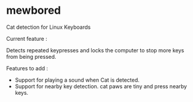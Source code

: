 # mewbored
Cat detection for Linux Keyboards

Current feature : 

Detects repeated keypresses and locks the computer to stop more keys from being pressed. 


Features to add : 
 * Support for playing a sound when Cat is detected. 
 * Support for nearby key detection. cat paws are tiny and press nearby keys.

